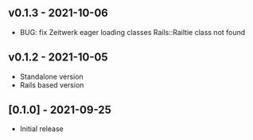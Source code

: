 ## v0.1.3 - 2021-10-06

- BUG: fix Zeitwerk eager loading classes Rails::Railtie class not found

## v0.1.2 - 2021-10-05

- Standalone version
- Rails based version

## [0.1.0] - 2021-09-25

- Initial release
